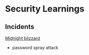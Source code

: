 # Security Learnings

## Incidents

[Midnight blizzard](https://msrc.microsoft.com/blog/2024/01/microsoft-actions-following-attack-by-nation-state-actor-midnight-blizzard/)

- password spray attack
